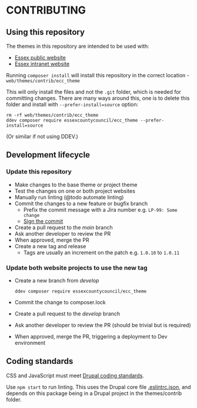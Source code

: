 # CONTRIBUTING

## Using this repository

The themes in this repository are intended to be used with:
- [Essex public website](https://github.com/essexcountycouncil/essex-gov-uk-drupal)
- [Essex intranet website](https://github.com/essexcountycouncil/essex-intranet-drupal)

Running `composer install` will install this repository in the correct location - `web/themes/contrib/ecc_theme`

This will only install the files and not the `.git` folder, which is needed for committing changes.
There are many ways around this, one is to delete this folder and install with `--prefer-install=source` option:
```
rm -rf web/themes/contrib/ecc_theme
ddev composer require essexcountycouncil/ecc_theme --prefer-install=source
```
(Or similar if not using DDEV.)

## Development lifecycle

### Update this repository
- Make changes to the base theme or project theme
- Test the changes on one or both project websites
- Manually run linting (@todo automate linting)
- Commit the changes to a new feature or bugfix branch
  - Prefix the commit message with a Jira number e.g. `LP-99: Some change`
  - [Sign the commit](https://docs.github.com/en/authentication/managing-commit-signature-verification/signing-commits)
- Create a pull request to the _main_ branch
- Ask another developer to review the PR
- When approved, merge the PR
- Create a new tag and release
  - Tags are usually an increment on the patch e.g. `1.0.10` to `1.0.11`

### Update both website projects to use the new tag
- Create a new branch from _develop_

  `ddev composer require essexcountycouncil/ecc_theme`
- Commit the change to composer.lock
- Create a pull request to the _develop_ branch
- Ask another developer to review the PR (should be trivial but is required)
- When approved, merge the PR, triggering a deployment to Dev environment

## Coding standards

CSS and JavaScript must meet [Drupal coding standards](https://www.drupal.org/docs/develop/standards).

Use `npm start` to run linting. This uses the Drupal core file [.eslintrc.json](https://git.drupalcode.org/project/drupal/-/blob/10.2.x/core/.eslintrc.json), 
and depends on this package being in a Drupal project in the themes/contrib 
folder.